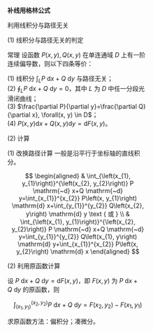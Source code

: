 <div style="float: left; width: 64%; padding: 1%;">

**补线用格林公式**

利用线积分与路径无关

(1) 线积分与路径无关的判定

常理 设函数 $P(x, y), Q(x, y)$ 在单连通域 $D$ 上有一阶连续偏导数，则以下四条等价：

(1) 线积分 $\int_{L} P \mathrm{~d} x+Q \mathrm{~d} y$ 与路径无关；  
(2) $\oint_{L} P \mathrm{~d} x+Q \mathrm{~d} y=0$，其中 $L$ 为 $D$ 中任一分段光滑闭曲线；  
(3) $\frac{\partial P}{\partial y}=\frac{\partial Q}{\partial x}, \forall(x, y) \in D$；  
(4) $P(x, y) \mathrm{d} x+Q(x, y) \mathrm{d} y=\mathrm{d} F(x, y)$。

(2) 计算

(1) 改换路径计算 一般是沿平行于坐标轴的直线积分。

$$
\begin{aligned}
& \int_{\left(x_{1}, y_{1}\right)}^{\left(x_{2}, y_{2}\right)} P \mathrm{~d} x+Q \mathrm{~d} y=\int_{x_{1}}^{x_{2}} P\left(x, y_{1}\right) \mathrm{d} x+\int_{y_{1}}^{y_{2}} Q\left(x_{2}, y\right) \mathrm{d} y \text { 或 } \\
& \int_{\left(x_{1}, y_{1}\right)}^{\left(x_{2}, y_{2}\right)} P \mathrm{~d} x+Q \mathrm{~d} y=\int_{y_{1}}^{y_{2}} Q\left(x_{1}, y\right) \mathrm{d} y+\int_{x_{1}}^{x_{2}} P\left(x, y_{2}\right) \mathrm{d} x
\end{aligned}
$$

(2) 利用原函数计算

设 $P \mathrm{~d} x+Q \mathrm{~d} y=\mathrm{d} F(x, y)$，即 $F(x, y)$ 为 $P \mathrm{~d} x+Q \mathrm{~d} y$ 的原函数，则

$$
\int_{\left(x_{1}, y_{1}\right)}^{\left(x_{2}, y_{2}\right)} P \mathrm{~d} x+Q \mathrm{~d} y=F\left(x_{2}, y_{2}\right)-F\left(x_{1}, y_{1}\right)
$$

求原函数方法：偏积分；凑微分。

</div>
<div style="float: right; width: 26%; padding: 1%;">

</div>
<div style="clear: both;"></div>
